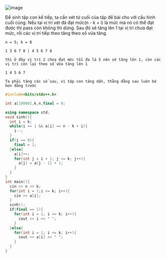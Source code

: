 ![image](https://github.com/user-attachments/assets/2af5e3a9-b579-4b1c-a506-e10f871cf97c)

Để sinh tập con kế tiếp, ta cần xét từ cuối của tập đề bài cho với cấu hình cuối cùng. Nếu tại vị trí xét đã đạt mức(n - k + i) là mức mà nó có thể đạt được thì pass còn không thì dừng. Sau đó sẽ tăng lên 1 tại vị trí chưa đạt mức, rồi các vị trí tiếp theo tăng theo số vừa tăng.

```
n = 5; k = 8

1 3 6 7 8 | 4 5 6 7 8

thì ở đây vị trí 2 chưa đạt mức tối đa là 5 nên sẽ tăng lên 1, còn các vị trí còn lại theo số vừa tăng lên 1

1 4 5 6 7

Ta phải tăng các số sau, vì tập con tăng dần, thằng đằng sau luôn bé hơn đằng trước
```

```cpp
#include<bits/stdc++.h>

int a[10000],k,n,final = 0;

using namespace std;
void sinh(){
  int i = k;
  while(i >= 1 && a[i] == n - k + i){
    i--;
  }
  if(i == 0){
    final = 1;
  }else{
    a[i]++;
    for(int j = i + 1; j <= k; j++){
      a[j] = a[j - 1] + 1;
    }
  }
}
int main(){
  cin >> n >> k;
  for(int i = 1;i <= k; i++){
    cin >> a[i];
  }
  sinh();
  if(final == 1){
    for(int i = 1; i <= k; i++){
      cout << i << " ";
    }
  }else{
    for(int i = 1; i <= k; i++){
      cout << a[i] << " ";
    }
  }
}
```

